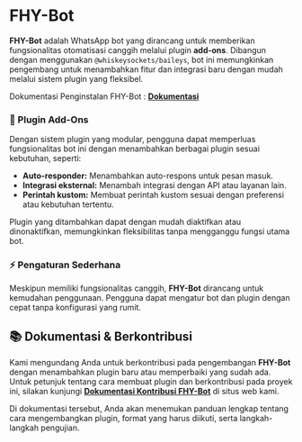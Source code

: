 # FHY-Bot

**FHY-Bot** adalah WhatsApp bot yang dirancang untuk memberikan fungsionalitas otomatisasi canggih melalui plugin **add-ons**. Dibangun dengan menggunakan `@whiskeysockets/baileys`, bot ini memungkinkan pengembang untuk menambahkan fitur dan integrasi baru dengan mudah melalui sistem plugin yang fleksibel.

Dokumentasi Penginstalan FHY-Bot : [**Dokumentasi**](https://fhy-bot-website.vercel.app/docs)

### 🧩 Plugin Add-Ons
Dengan sistem plugin yang modular, pengguna dapat memperluas fungsionalitas bot ini dengan menambahkan berbagai plugin sesuai kebutuhan, seperti:

- **Auto-responder:** Menambahkan auto-respons untuk pesan masuk.
- **Integrasi eksternal:** Menambah integrasi dengan API atau layanan lain.
- **Perintah kustom:** Membuat perintah kustom sesuai dengan preferensi atau kebutuhan tertentu.

Plugin yang ditambahkan dapat dengan mudah diaktifkan atau dinonaktifkan, memungkinkan fleksibilitas tanpa mengganggu fungsi utama bot.

### ⚡️ Pengaturan Sederhana
Meskipun memiliki fungsionalitas canggih, **FHY-Bot** dirancang untuk kemudahan penggunaan. Pengguna dapat mengatur bot dan plugin dengan cepat tanpa konfigurasi yang rumit.

## 📚 Dokumentasi & Berkontribusi

Kami mengundang Anda untuk berkontribusi pada pengembangan **FHY-Bot** dengan menambahkan plugin baru atau memperbaiki yang sudah ada. Untuk petunjuk tentang cara membuat plugin dan berkontribusi pada proyek ini, silakan kunjungi **[Dokumentasi Kontribusi FHY-Bot](https://fhy-bot-website.vercel.app/contribute)** di situs web kami.

Di dokumentasi tersebut, Anda akan menemukan panduan lengkap tentang cara mengembangkan plugin, format yang harus diikuti, serta langkah-langkah pengujian.
